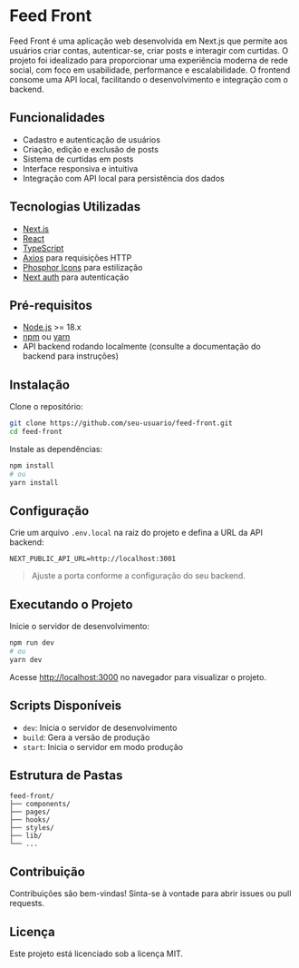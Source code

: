 # Feed Front

Feed Front é uma aplicação web desenvolvida em Next.js que permite aos usuários criar contas, autenticar-se, criar posts e interagir com curtidas. O projeto foi idealizado para proporcionar uma experiência moderna de rede social, com foco em usabilidade, performance e escalabilidade. O frontend consome uma API local, facilitando o desenvolvimento e integração com o backend.

## Funcionalidades

- Cadastro e autenticação de usuários
- Criação, edição e exclusão de posts
- Sistema de curtidas em posts
- Interface responsiva e intuitiva
- Integração com API local para persistência dos dados

## Tecnologias Utilizadas

- [Next.js](https://nextjs.org/)
- [React](https://react.dev/)
- [TypeScript](https://www.typescriptlang.org/)
- [Axios](https://axios-http.com/) para requisições HTTP
- [Phosphor Icons](https://phosphoricons.com/) para estilização
- [Next auth](https://next-auth.js.org/) para autenticação

## Pré-requisitos

- [Node.js](https://nodejs.org/) >= 18.x
- [npm](https://www.npmjs.com/) ou [yarn](https://yarnpkg.com/)
- API backend rodando localmente (consulte a documentação do backend para instruções)

## Instalação

Clone o repositório:

```bash
git clone https://github.com/seu-usuario/feed-front.git
cd feed-front
```

Instale as dependências:

```bash
npm install
# ou
yarn install
```

## Configuração

Crie um arquivo `.env.local` na raiz do projeto e defina a URL da API backend:

```env
NEXT_PUBLIC_API_URL=http://localhost:3001
```

> Ajuste a porta conforme a configuração do seu backend.

## Executando o Projeto

Inicie o servidor de desenvolvimento:

```bash
npm run dev
# ou
yarn dev
```

Acesse [http://localhost:3000](http://localhost:3000) no navegador para visualizar o projeto.

## Scripts Disponíveis

- `dev`: Inicia o servidor de desenvolvimento
- `build`: Gera a versão de produção
- `start`: Inicia o servidor em modo produção

## Estrutura de Pastas

```
feed-front/
├── components/
├── pages/
├── hooks/
├── styles/
├── lib/
└── ...
```

## Contribuição

Contribuições são bem-vindas! Sinta-se à vontade para abrir issues ou pull requests.

## Licença

Este projeto está licenciado sob a licença MIT.



